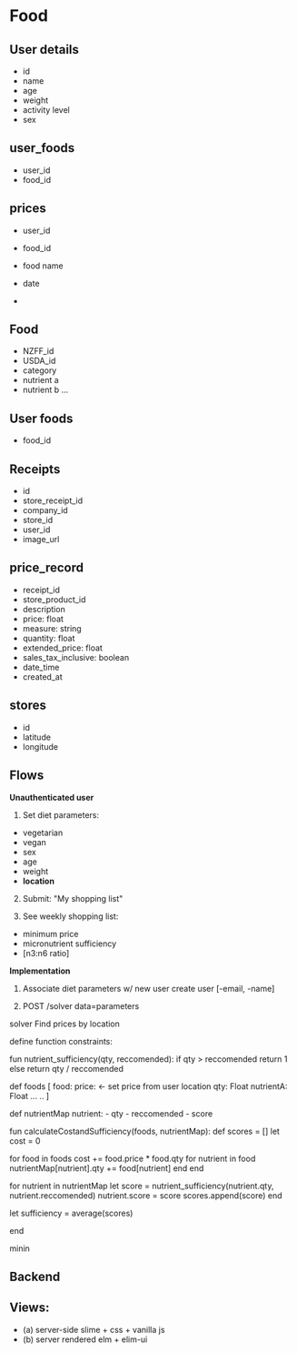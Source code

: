 # Food

## User details
 - id
 - name
 - age
 - weight
 - activity level
 - sex

## user_foods
  - user_id
  - food_id

## prices
  - user_id
  - food_id
  - food name
  - date
    
 - 

## Food
  - NZFF_id
  - USDA_id
  - category
  - nutrient a 
  - nutrient b
  ...
## User foods
 - food_id

## Receipts
 - id
 - store_receipt_id
 - company_id
 - store_id
 - user_id
 - image_url

 ## price_record
  - receipt_id
  - store_product_id
  - description
  - price: float
  - measure: string
  - quantity: float
  - extended_price: float
  - sales_tax_inclusive: boolean
  - date_time
  - created_at

## stores
  - id
  - latitude
  - longitude


## Flows

**Unauthenticated user**
1. Set diet parameters:
  - vegetarian
  - vegan
  - sex
  - age
  - weight
  - **location**

2. Submit: "My shopping list"

3. See weekly shopping list:
  - minimum price
  - micronutrient sufficiency
  - [n3:n6 ratio]

**Implementation**

1. Associate diet parameters w/ new user
  create user [-email, -name]

2. POST /solver data=parameters 

solver Find prices by location

define function constraints:

fun  nutrient_sufficiency(qty, reccomended):
    if qty > reccomended 
      return 1
    else 
      return qty / reccomended

def foods [
  food:
    price: <- set price from user location
    qty: Float
    nutrientA: Float
    ...
  ..
]

def nutrientMap
  nutrient: 
    - qty
    - reccomended
    - score

fun calculateCostandSufficiency(foods, nutrientMap):
  def scores = []
  let cost = 0

  for food in foods
    cost += food.price * food.qty
    for nutrient in food
      nutrientMap[nutrient].qty += food[nutrient]
    end
  end

  for nutrient in nutrientMap
    let score = nutrient_sufficiency(nutrient.qty, nutrient.reccomended)
    nutrient.score = score
    scores.append(score)
  end

  let sufficiency = average(scores)

end

minin











## Backend 

## Views:
 - (a) server-side slime + css + vanilla js
 - (b) server rendered elm + elim-ui




